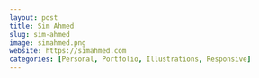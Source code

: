 ```yaml
---
layout: post
title: Sim Ahmed
slug: sim-ahmed
image: simahmed.png
website: https://simahmed.com
categories: [Personal, Portfolio, Illustrations, Responsive]
---
```


